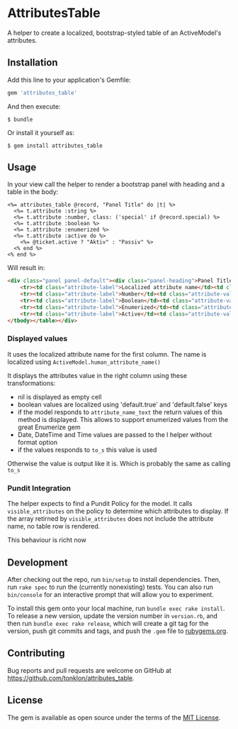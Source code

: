 # AttributesTable

A helper to create a localized, bootstrap-styled table of an ActiveModel's attributes.

## Installation

Add this line to your application's Gemfile:

```ruby
gem 'attributes_table'
```

And then execute:

    $ bundle

Or install it yourself as:

    $ gem install attributes_table

## Usage

In your view call the helper to render a bootstrap panel with heading and a table in the body:

```erbruby
<%= attributes_table @record, "Panel Title" do |t| %>
  <%= t.attribute :string %>
  <%= t.attribute :number, class: ('special' if @record.special) %>
  <%= t.attribute :boolean %>
  <%= t.attribute :enumerized %>
  <%= t.attribute :active do %>
    <%= @ticket.active ? "Aktiv" : "Passiv" %>
  <% end %>
<% end %>
```

Will result in:

```html
<div class="panel panel-default"><div class="panel-heading">Panel Title</div><table class="table attributes-table"><tbody>
    <tr><td class="attribute-label">Localized attribute name</td><td class="attribute-value">Value</td></tr>
    <tr><td class="attribute-label">Number</td><td class="attribute-value special">148</td></tr>
    <tr><td class="attribute-label">Boolean</td><td class="attribute-value">Yes</td></tr>
    <tr><td class="attribute-label">Enumerized</td><td class="attribute-value">Uses the i18n methods of enumerize gem</td></tr>
    <tr><td class="attribute-label">Active</td><td class="attribute-value">Aktiv</td></tr>
</tbody></table></div>
```

### Displayed values

It uses the localized attribute name for the first column. The name is localized using `ActiveModel.human_attribute_name()`

It displays the attributes value in the right column using these transformations:

- nil is displayed as empty cell
- boolean values are localized using 'default.true' and 'default.false' keys
- if the model responds to `attribute_name_text` the return values of this method is displayed. This allows to support enumerized values from the great Enumerize gem
- Date, DateTime and Time values are passed to the l helper without format option
- if the values responds to `to_s` this value is used
 
Otherwise the value is output like it is. Which is probably the same as calling `to_s`

### Pundit Integration

The helper expects to find a Pundit Policy for the model. It calls `visible_attributes` on the policy to determine which attributes to display. If the array retirned by `visible_attributes` does not include the attribute name, no table row is rendered.

This behaviour is richt now  

## Development

After checking out the repo, run `bin/setup` to install dependencies. Then, run `rake spec` to run the (currently nonexisting) tests. You can also run `bin/console` for an interactive prompt that will allow you to experiment.

To install this gem onto your local machine, run `bundle exec rake install`. To release a new version, update the version number in `version.rb`, and then run `bundle exec rake release`, which will create a git tag for the version, push git commits and tags, and push the `.gem` file to [rubygems.org](https://rubygems.org).

## Contributing

Bug reports and pull requests are welcome on GitHub at https://github.com/tonklon/attributes_table.

## License

The gem is available as open source under the terms of the [MIT License](https://opensource.org/licenses/MIT).
